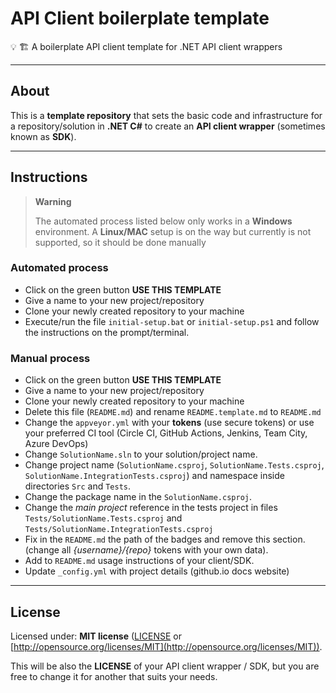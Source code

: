 # API Client boilerplate template

💡 🏗️ A boilerplate API client template for .NET API client wrappers

---

## About

This is a **template repository** that sets the basic code and infrastructure for a repository/solution in **.NET C#** to create an **API client wrapper** (sometimes known as **SDK**).

---

## Instructions

> **Warning**
>
> The automated process listed below only works in a **Windows** environment. A **Linux/MAC** setup is on the way but currently is not supported, so it should be done manually

### Automated process

-  Click on the green button **USE THIS TEMPLATE**
-  Give a name to your new project/repository
-  Clone your newly created repository to your machine
-  Execute/run the file `initial-setup.bat` or `initial-setup.ps1` and follow the instructions on the prompt/terminal. 

### Manual process

-  Click on the green button **USE THIS TEMPLATE**
-  Give a name to your new project/repository
-  Clone your newly created repository to your machine
-  Delete this file (`README.md`) and rename `README.template.md` to `README.md`
-  Change the `appveyor.yml` with your **tokens** (use secure tokens) or use your preferred CI tool (Circle CI, GitHub Actions, Jenkins, Team City, Azure DevOps)
-  Change `SolutionName.sln` to your solution/project name.
-  Change project name (`SolutionName.csproj`, `SolutionName.Tests.csproj`, `SolutionName.IntegrationTests.csproj`) and namespace inside directories `Src` and `Tests`.
-  Change the package name in the `SolutionName.csproj`.
-  Change the *main project* reference in the tests project in files `Tests/SolutionName.Tests.csproj` and `Tests/SolutionName.IntegrationTests.csproj`
-  Fix in the `README.md` the path of the badges and remove this section. (change all *{username}/{repo}* tokens with your own data).
-  Add to `README.md` usage instructions of your client/SDK.
-  Update `_config.yml` with project details (github.io docs website)

--- 

## License

Licensed under: **MIT license** ([LICENSE](https://github.com/guibranco/apiclient-boilerplate-dotnet/blob/main/LICENSE) or [http://opensource.org/licenses/MIT](http://opensource.org/licenses/MIT)).

This will be also the **LICENSE** of your API client wrapper / SDK, but you are free to change it for another that suits your needs.
